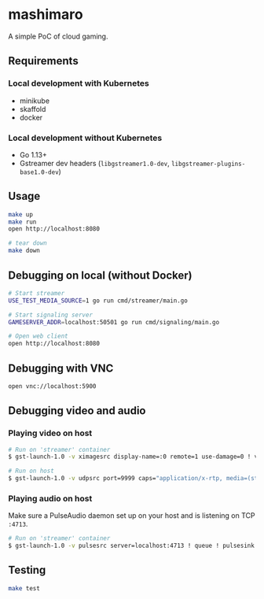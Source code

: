 # mashimaro

A simple PoC of cloud gaming.

## Requirements

### Local development with Kubernetes

- minikube
- skaffold
- docker

### Local development without Kubernetes

- Go 1.13+
- Gstreamer dev headers (`libgstreamer1.0-dev`, `libgstreamer-plugins-base1.0-dev`)

## Usage

```sh
make up
make run
open http://localhost:8080

# tear down
make down
```

## Debugging on local (without Docker)

```sh
# Start streamer
USE_TEST_MEDIA_SOURCE=1 go run cmd/streamer/main.go

# Start signaling server
GAMESERVER_ADDR=localhost:50501 go run cmd/signaling/main.go

# Open web client
open http://localhost:8080
```

## Debugging with VNC

```sh
open vnc://localhost:5900
```

## Debugging video and audio

### Playing video on host

```sh
# Run on 'streamer' container
$ gst-launch-1.0 -v ximagesrc display-name=:0 remote=1 use-damage=0 ! videoconvert ! rtpvrawpay ! udpsink host=host.docker.internal port=9999

# Run on host
$ gst-launch-1.0 -v udpsrc port=9999 caps="application/x-rtp, media=(string)video, sampling=(string)RGB, width=(string)800, height=(string)600" ! rtpvrawdepay ! autovideosink
```

### Playing audio on host

Make sure a PulseAudio daemon set up on your host and is listening on TCP `:4713`.

```sh
# Run on 'streamer' container
$ gst-launch-1.0 -v pulsesrc server=localhost:4713 ! queue ! pulsesink server=host.docker.internal:4713
```

## Testing 

```sh
make test
```

